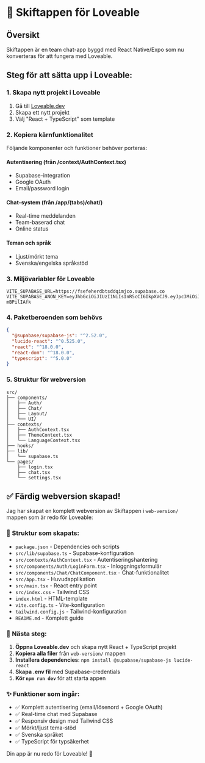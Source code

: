 # 🚀 Skiftappen för Loveable

## Översikt
Skiftappen är en team chat-app byggd med React Native/Expo som nu konverteras för att fungera med Loveable.

## Steg för att sätta upp i Loveable:

### 1. Skapa nytt projekt i Loveable
1. Gå till [Loveable.dev](https://loveable.dev)
2. Skapa ett nytt projekt
3. Välj "React + TypeScript" som template

### 2. Kopiera kärnfunktionalitet
Följande komponenter och funktioner behöver porteras:

#### Autentisering (från /context/AuthContext.tsx)
- Supabase-integration
- Google OAuth
- Email/password login

#### Chat-system (från /app/(tabs)/chat/)
- Real-time meddelanden
- Team-baserad chat
- Online status

#### Teman och språk
- Ljust/mörkt tema
- Svenska/engelska språkstöd

### 3. Miljövariabler för Loveable
```env
VITE_SUPABASE_URL=https://fsefeherdbtsddqimjco.supabase.co
VITE_SUPABASE_ANON_KEY=eyJhbGciOiJIUzI1NiIsInR5cCI6IkpXVCJ9.eyJpc3MiOiJzdXBhYmFzZSIsInJlZiI6ImZzZWZlaGVyZGJ0c2RkcWltamNvIiwicm9sZSI6ImFub24iLCJpYXQiOjE3NTI3ODUwNDcsImV4cCI6MjA2ODM2MTA0N30.YEltOJVQU6Ox5YrkZJGzbMiojyQClkFwG-mBPilIAfk
```

### 4. Paketberoenden som behövs
```json
{
  "@supabase/supabase-js": "^2.52.0",
  "lucide-react": "^0.525.0",
  "react": "^18.0.0",
  "react-dom": "^18.0.0",
  "typescript": "^5.0.0"
}
```

### 5. Struktur för webversion
```
src/
├── components/
│   ├── Auth/
│   ├── Chat/
│   ├── Layout/
│   └── UI/
├── contexts/
│   ├── AuthContext.tsx
│   ├── ThemeContext.tsx
│   └── LanguageContext.tsx
├── hooks/
├── lib/
│   └── supabase.ts
└── pages/
    ├── login.tsx
    ├── chat.tsx
    └── settings.tsx
```

## ✅ Färdig webversion skapad!

Jag har skapat en komplett webversion av Skiftappen i `web-version/` mappen som är redo för Loveable:

### 📁 Struktur som skapats:
- `package.json` - Dependencies och scripts
- `src/lib/supabase.ts` - Supabase-konfiguration
- `src/contexts/AuthContext.tsx` - Autentiseringshantering
- `src/components/Auth/LoginForm.tsx` - Inloggningsformulär
- `src/components/Chat/ChatComponent.tsx` - Chat-funktionalitet
- `src/App.tsx` - Huvudapplikation
- `src/main.tsx` - React entry point
- `src/index.css` - Tailwind CSS
- `index.html` - HTML-template
- `vite.config.ts` - Vite-konfiguration
- `tailwind.config.js` - Tailwind-konfiguration
- `README.md` - Komplett guide

### 🚀 Nästa steg:
1. **Öppna Loveable.dev** och skapa nytt React + TypeScript projekt
2. **Kopiera alla filer** från `web-version/` mappen
3. **Installera dependencies**: `npm install @supabase/supabase-js lucide-react`
4. **Skapa .env fil** med Supabase-credentials
5. **Kör `npm run dev`** för att starta appen

### ✨ Funktioner som ingår:
- ✅ Komplett autentisering (email/lösenord + Google OAuth)
- ✅ Real-time chat med Supabase
- ✅ Responsiv design med Tailwind CSS
- ✅ Mörkt/ljust tema-stöd
- ✅ Svenska språket
- ✅ TypeScript för typsäkerhet

Din app är nu redo för Loveable! 🎉
